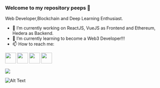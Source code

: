 ### Welcome to my repository peeps 👋

<!--
**Harshak777/Harshak777** is a ✨ _special_ ✨ repository because its `README.md` (this file) appears on your GitHub profile.

- 🔭 I’m currently working on ...
- 🌱 I’m currently learning ...
- 👯 I’m looking to collaborate on ...
- 🤔 I’m looking for help with ...
- 💬 Ask me about ...
- 📫 How to reach me: ...
- 😄 Pronouns: ...
- ⚡ Fun fact: ...
-->
Web Developer,Blockchain and Deep Learning Enthusiast.
- 🔭 I’m currently working on ReactJS, VueJS as Frontend and Ethereum, Hedera as Backend.
- 🌱 I’m currently learning to become a Web3 Developer!!!
- 📫 How to reach me:
<!--<p><a href="https://https:///"><img src="https://img.shields.io/badge/website-black.svg?style=for-the-badge&logo=jekyll&logoColor=white" height=35></a>-->
<a href="https://github.com/Harshak777"><img src="https://img.shields.io/badge/github-black.svg?&style=for-the-badge&logo=github&logoColor=whitee" height=35></a> 
<a href="https://linkedin.com/in/Harshakkrishnaa777"><img src="https://img.shields.io/badge/linkedin-black.svg?&style=for-the-badge&logo=linkedin&logoColor=white" height=35></a>
<a href="https://www.facebook.com/Harshakkrishnaak/"><img src="https://img.shields.io/badge/facebook-black.svg?style=for-the-badge&logo=facebook&logoColor=white" height=35></a>
<a href="https://telegram.me/harshak777"><img src="https://img.shields.io/badge/telegram-black.svg?style=for-the-badge&logo=telegram&logoColor=white" height=35></a>
</p>



![](https://komarev.com/ghpvc/?username=Harshak777&color=brightgreen&style=flat-square)
 
 ![Alt Text](https://github.com/Harshak777/Harshak777/blob/master/wp.gif)
